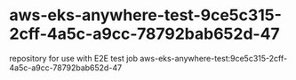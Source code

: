 # aws-eks-anywhere-test-9ce5c315-2cff-4a5c-a9cc-78792bab652d-47
repository for use with E2E test job aws-eks-anywhere-test:9ce5c315-2cff-4a5c-a9cc-78792bab652d-47
